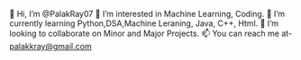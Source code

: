 👋 Hi, I’m @PalakRay07
👀 I’m interested in Machine Learning, Coding.
🌱 I’m currently learning Python,DSA,Machine Leraning, Java, C++, Html.
💞️ I’m looking to collaborate on Minor and Major Projects.
📫 You can reach me at- palakkray@gmail.com
